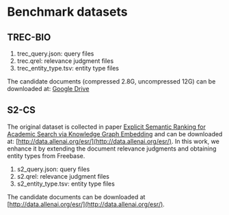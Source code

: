 # Benchmark datasets 

##  TREC-BIO

1. trec_query.json: query files
2. trec.qrel: relevance judgment files
3. trec_entity_type.tsv: entity type files

The candidate documents (compressed 2.8G, uncompressed 12G) can be downloaded at: [Google Drive](https://drive.google.com/file/d/1J6O9vm4wok4sEpV-1mVMWiNZ0_XlK7Xf/view?usp=sharing) 

## S2-CS

The original dataset is collected in paper [Explicit Semantic Ranking for Academic Search via Knowledge Graph Embedding](https://www.cs.cmu.edu/~callan/Papers/www17-chenyan-xiong.pdf) and can be downloaded at: [http://data.allenai.org/esr/](http://data.allenai.org/esr/). In this work, we enhance it by extending the document relevance judgments and obtaining entity types from Freebase.  

1. s2_query.json: query files
2. s2.qrel: relevance judgment files
3. s2_entity_type.tsv: entity type files

The candidate documents can be downloaded at [http://data.allenai.org/esr/](http://data.allenai.org/esr/). 

